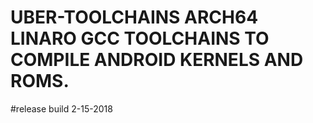 # UBER-TOOLCHAINS ARCH64 LINARO GCC TOOLCHAINS TO COMPILE ANDROID KERNELS AND ROMS.

#release build 2-15-2018
